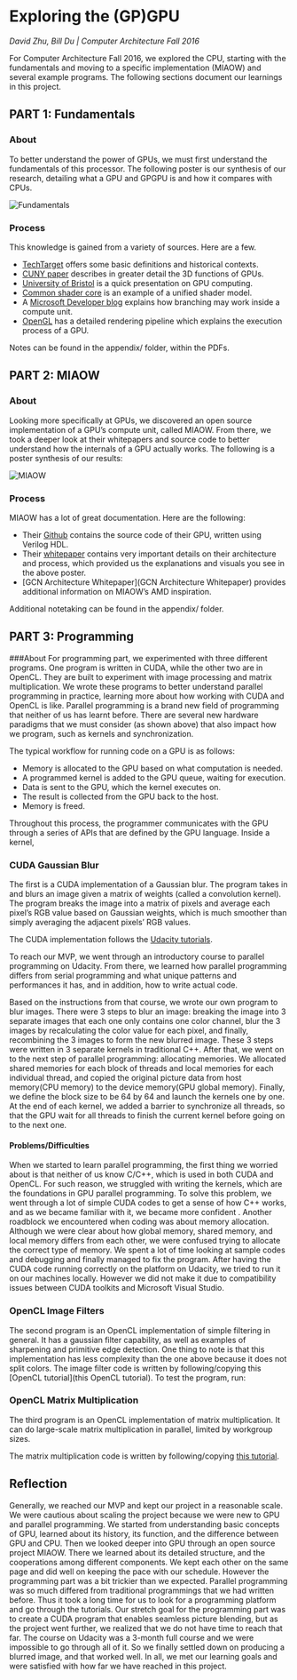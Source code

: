 # Exploring the (GP)GPU
*David Zhu, Bill Du | Computer Architecture Fall 2016*

For Computer Architecture Fall 2016, we explored the CPU, starting with the fundamentals and moving to a specific implementation (MIAOW) and several example programs. The following sections document our learnings in this project.

## PART 1: Fundamentals

### About

To better understand the power of GPUs, we must first understand the fundamentals of this processor. The following poster is our synthesis of our research, detailing what a GPU and GPGPU is and how it compares with CPUs.

![Fundamentals](assets/fundamentals.png)

### Process
This knowledge is gained from a variety of sources. Here are a few.

- [TechTarget](http://searchvirtualdesktop.techtarget.com/definition/GPU-graphics-processing-unit) offers some basic definitions and historical contexts.
- [CUNY paper](http://compsci.hunter.cuny.edu/~sweiss/course_materials/csci360/lecture_notes/gpus.pdf) describes in greater detail the 3D functions of GPUs.
- [University of Bristol](http://lorenabarba.com/gpuatbu/Program_files/Cruz_gpuComputing09.pdf) is a quick presentation on GPU computing.
- [Common shader core](https://msdn.microsoft.com/en-us/library/bb509580(VS.85).aspx) is an example of a unified shader model.
- A [Microsoft Developer blog](https://blogs.msdn.microsoft.com/nativeconcurrency/2012/03/26/warp-or-wavefront-of-gpu-threads/) explains how branching may work inside a compute unit.
- [OpenGL](https://www.opengl.org/wiki/Rendering_Pipeline_Overview) has a detailed rendering pipeline which explains the execution process of a GPU.

Notes can be found in the appendix/ folder, within the PDFs.

## PART 2: MIAOW

### About
Looking more specifically at GPUs, we discovered an open source implementation of a GPU’s compute unit, called MIAOW. From there, we took a deeper look at their whitepapers and source code to better understand how the internals of a GPU actually works. The following is a poster synthesis of our results:

![MIAOW](assets/miaow.png)

### Process
MIAOW has a lot of great documentation. Here are the following:

- Their [Github](https://github.com/VerticalResearchGroup/miaow) contains the source code of their GPU, written using Verilog HDL.
- Their [whitepaper](https://raw.githubusercontent.com/wiki/VerticalResearchGroup/miaow/files/MIAOW_Architecture_Whitepaper.pdf) contains very important details on their architecture and process, which provided us the explanations and visuals you see in the above poster.
- [GCN Architecture Whitepaper](GCN Architecture Whitepaper) provides additional information on MIAOW’s AMD inspiration.

Additional notetaking can be found in the appendix/ folder.

## PART 3: Programming

###About
For programming part, we experimented with three different  programs. One program is written in CUDA, while the other two are in OpenCL. They are built to experiment with image processing and matrix multiplication.
We wrote these programs to better understand parallel programming in practice, learning more about how working with CUDA and OpenCL is like. Parallel programming is a brand new field of programming that neither of us has learnt before. There are several new hardware paradigms that we must consider (as shown above) that also impact how we program, such as kernels and synchronization.

The typical workflow for running code on a GPU is as follows:

- Memory is allocated to the GPU based on what computation is needed.
- A programmed kernel is added to the GPU queue, waiting for execution.
- Data is sent to the GPU, which the kernel executes on.
- The result is collected from the GPU back to the host.
- Memory is freed.

Throughout this process, the programmer communicates with the GPU through a series of APIs that are defined by the GPU language. Inside a kernel,  

### CUDA Gaussian Blur
The first is a CUDA implementation of a Gaussian blur.  The program takes in and blurs an image given a matrix of weights (called a convolution kernel). The program breaks the image into a matrix of pixels and average each pixel’s RGB value based on Gaussian  weights, which is much smoother than simply averaging the adjacent pixels’ RGB values.

The CUDA implementation follows the [Udacity tutorials](https://www.udacity.com/course/intro-to-parallel-programming--cs344).

To reach our MVP, we went through an introductory course to parallel programming on Udacity. From there, we learned how parallel programming differs from serial programming and what unique patterns and performances it has, and in addition, how to write actual code.

Based on the instructions from that course, we wrote our own program to blur images. There were 3 steps to blur an image: breaking the image into 3 separate images that each one only contains one color channel, blur the 3 images by recalculating the color value for each pixel, and finally, recombining the 3 images to form the new blurred image. These 3 steps were written in 3 separate kernels in traditional C++. After that, we went on to the next step of parallel programming: allocating memories. We allocated shared memories for each block of threads and local memories for each individual thread, and copied the original picture data from host memory(CPU memory) to the device memory(GPU global memory).  Finally, we define the block size to be 64 by 64 and launch the kernels one by one. At the end of each kernel, we added a barrier to synchronize all threads, so that the GPU wait for all threads to finish the current kernel before going on to the next one.

#### Problems/Difficulties
When we started to learn parallel programming, the first thing we worried about is that neither of us know C/C++, which is used in both CUDA and OpenCL. For such reason, we struggled with writing the kernels, which are the foundations in GPU parallel programming. To solve this problem, we went through a lot of simple CUDA codes to get a sense of how C++ works, and as we became familiar with it, we became more confident . Another roadblock we encountered when coding was about memory allocation. Although we were clear about how global memory, shared memory, and local memory differs from each other, we were confused trying to allocate the correct type of memory. We spent a lot of time looking at sample codes and debugging and finally managed to fix the program.  After having  the CUDA code running correctly on the platform on Udacity, we tried to run it on our machines locally. However  we did not make it due to compatibility issues between CUDA toolkits and Microsoft Visual Studio.

### OpenCL Image Filters
The second program is an OpenCL implementation of simple filtering in general. It has a gaussian filter capability,  as well as examples of sharpening and primitive edge detection. One thing to note is that this implementation has less complexity than the one above because it does not split colors.
The image filter code is written by following/copying  this [OpenCL tutorial](this OpenCL tutorial).
To test the program, run:

### OpenCL Matrix Multiplication
The third program is an OpenCL implementation of matrix multiplication. It can do large-scale matrix multiplication  in parallel, limited by workgroup sizes.

The matrix multiplication code is written by following/copying [this tutorial](http://gpgpu-computing4.blogspot.com/2009/09/matrix-multiplication-2-opencl.html).

## Reflection
Generally, we reached our MVP and kept our project in a reasonable scale. We were cautious about scaling the project because we were new to GPU and parallel programming. We started from understanding basic concepts of GPU, learned about its history, its function, and the difference between GPU and CPU. Then we looked deeper into GPU through an open source project MIAOW. There we learned about its detailed structure, and the cooperations among different components. We kept each other on the same page and did well on keeping the pace with our schedule. However the programming part was a bit trickier than we expected. Parallel programming was so much differed  from traditional programmings that we had written before. Thus it took a long time for us to look for a programming platform and go through the tutorials. Our stretch goal for the programming part was to create a CUDA program that enables seamless picture blending, but as the project went further, we realized that we do not have time to reach that far. The course on Udacity was a 3-month full course and we were impossible to go through all of it. So we finally settled down on producing a blurred image, and that worked well. In all, we met our learning goals and were satisfied with how far we have reached in this project.
